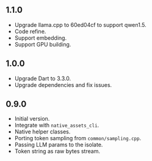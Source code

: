 ## 1.1.0

- Upgrade llama.cpp to 60ed04cf to support qwen1.5.
- Code refine.
- Support embedding.
- Support GPU building.

## 1.0.0

- Upgrade Dart to 3.3.0.
- Upgrade dependencies and fix issues.

## 0.9.0

- Initial version.
- Integrate with `native_assets_cli`.
- Native helper classes.
- Porting token sampling from `common/sampling.cpp`.
- Passing LLM params to the isolate.
- Token string as raw bytes stream.
